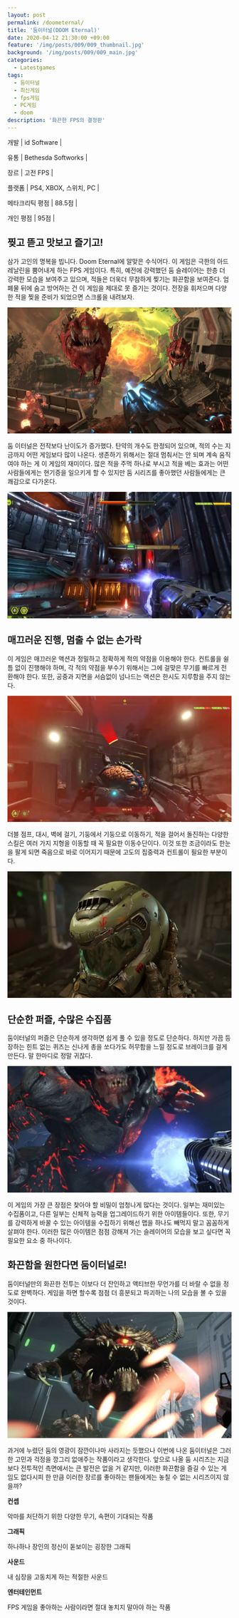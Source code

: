 ```yaml
---
layout: post
permalink: /doometernal/
title: '둠이터널(DOOM Eternal)'
date: 2020-04-12 21:30:00 +09:00
feature: '/img/posts/009/009_thumbnail.jpg'
background: '/img/posts/009/009_main.jpg'
categories:
  - Latestgames
tags:
  - 둠이터널
  - 최신게임
  - fps게임
  - PC게임
  - doom
description: '화끈한 FPS의 결정판'
---
```


개발 | id Software |

유통 | Bethesda Softworks |

장르 | 고전 FPS |

플랫폼 | PS4, XBOX, 스위치, PC |

메타크리틱 평점 | 88.5점 |

개인 평점 | 95점 |



## 찢고 뜯고 맛보고 즐기고! ##

삼가 고인의 명복을 빕니다. Doom Eternal에 알맞은 수식어다. 이 게임은 극한의 아드레날린을 뿜어내게 하는 FPS 게임이다. 특히, 예전에 강력했던 둠 슬레이어는 한층 더 강력한 모습을 보여주고 있으며, 적들은 더욱더 무참하게 찢기는 화끈함을 보여준다. 엄폐물 뒤에 숨고 방어하는 건 이 게임을 제대로 못 즐기는 것이다. 전장을 휘저으며 다양한 적을 찢을 준비가 되었으면 스크롤을 내려보자.

![둠이터널 게임 이미지](/img/posts/009/009_1.jpg)

둠 이터널은 전작보다 난이도가 증가했다. 탄약의 개수도 한정되어 있으며, 적의 수는 지금까지 어떤 게임보다 많이 나온다. 생존하기 위해서는 절대 멈춰서는 안 되며 계속 움직여야 하는 게 이 게임의 재미이다. 많은 적을 주먹 하나로 부시고 적을 베는 효과는 어떤 사람들에게는 현기증을 일으키게 할 수 있지만 둠 시리즈를 좋아했던 사람들에게는 큰 쾌감으로 다가온다.

![둠이터널 게임 이미지](/img/posts/009/009_2.jpg)

## 매끄러운 진행, 멈출 수 없는 손가락 ##

이 게임은 매끄러운 액션과 정밀하고 정확하게 적의 약점을 이용해야 한다. 컨트롤을 쉴 틈 없이 진행해야 하며, 각 적의 약점을 부수기 위해서는 그에 걸맞은 무기를 빠르게 전환해야 한다. 또한, 공중과 지면을 서슴없이 넘나드는 액션은 한시도 지루함을 주지 않는다.

![둠이터널 게임 이미지](/img/posts/009/009_3.jpg)

더블 점프, 대시, 벽에 걸기, 기둥에서 기둥으로 이동하기, 적을 걸어서 돌진하는 다양한 스킬은 여러 가지 지형을 이동할 때 꼭 필요한 이동수단이다. 이것 또한 조금이라도 한눈을 팔게 되면 죽음으로 바로 이어지기 때문에 고도의 집중력과 컨트롤이 필요한 부분이다.

![둠이터널 게임 이미지](/img/posts/009/009_4.jpg)

## 단순한 퍼즐, 수많은 수집품 ##

둠이터널의 퍼즐은 단순하게 생각하면 쉽게 풀 수 있을 정도로 단순하다. 하지만 가끔 등장하는 힌트 없는 퀴즈는 신나게 총을 쏘다가도 허무함을 느낄 정도로 브레이크를 걸게 만든다. 말 한마디로 정말 귀찮다.

![둠이터널 게임 이미지](/img/posts/009/009_5.jpg)

이 게임의 가장 큰 장점은 찾아야 할 비밀이 엄청나게 많다는 것이다. 일부는 재미있는 수집품이고, 다른 일부는 신체적 능력을 업그레이드하기 위한 아이템들이다. 또한, 무기를 강력하게 바꿀 수 있는 아이템을 수집하기 위해선 맵을 하나도 빼먹지 말고 꼼꼼하게 살펴야 한다. 이러한 많은 아이템은 점점 강해져 가는 슬레이어의 모습을 보고 싶다면 꼭 필요한 요소 중 하나이다.

## 화끈함을 원한다면 둠이터널로! ##

둠이터널만의 화끈한 전투는 이보다 더 잔인하고 액티브한 무언가를 더 바랄 수 없을 정도로 완벽하다. 게임을 하면 할수록 점점 더 흥분되고 파괴하는 나의 모습을 볼 수 있을 것이다.

![둠이터널 게임 이미지](/img/posts/009/009_6.jpg)

과거에 누렸던 둠의 영광이 잠깐이나마 사라지는 듯했으나 이번에 나온 둠이터널은 그러한 고민과 걱정을 깡그리 없애주는 작품이라고 생각한다. 앞으로 나올 둠 시리즈는 지금보다 전투적인 측면에서는 큰 발전은 없을 거 같지만, 이러한 화끈함을 즐길 수 있는 게임도 없다시피 한 만큼 이러한 장르를 좋아하는 팬들에게는 놓칠 수 없는 시리즈이지 않을까?



**컨셉** 

악마를 처단하기 위한 다양한 무기, 속편이 기대되는 작품

**그래픽**

하나하나 장인의 정신이 돋보이는 굉장한 그래픽

**사운드**

내 심장을 고동치게 하는 적절한 사운드

**엔터테인먼트**

FPS 게임을 좋아하는 사람이라면 절대 놓치지 말아야 하는 작품